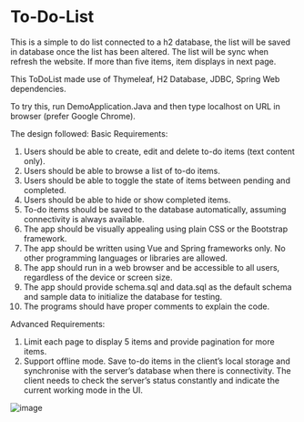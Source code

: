 # To-Do-List
This is a simple to do list connected to a h2 database, the list will be saved in database once the list has been altered.
The list will be sync when refresh the website. If more than five items, item displays in next page.

This ToDoList made use of Thymeleaf, H2 Database, JDBC, Spring Web dependencies. 

To try this, run DemoApplication.Java
and then type localhost on URL in browser (prefer Google Chrome).

The design followed:
Basic Requirements:
1. Users should be able to create, edit and delete to-do items (text content only).
2. Users should be able to browse a list of to-do items.
3. Users should be able to toggle the state of items between pending and completed.
4. Users should be able to hide or show completed items.
5. To-do items should be saved to the database automatically, assuming connectivity is
always available.
6. The app should be visually appealing using plain CSS or the Bootstrap framework.
7. The app should be written using Vue and Spring frameworks only. No other
programming languages or libraries are allowed.
8. The app should run in a web browser and be accessible to all users, regardless of the
device or screen size.
9. The app should provide schema.sql and data.sql as the default schema and sample
data to initialize the database for testing.
10. The programs should have proper comments to explain the code.

Advanced Requirements:
1. Limit each page to display 5 items and provide pagination for more items.
2. Support offline mode. Save to-do items in the client’s local storage and synchronise
with the server’s database when there is connectivity. The client needs to check the
server’s status constantly and indicate the current working mode in the UI.

![image](https://user-images.githubusercontent.com/111900986/233782294-c65254c1-6911-4bd1-947e-1fb213b325a0.png)
